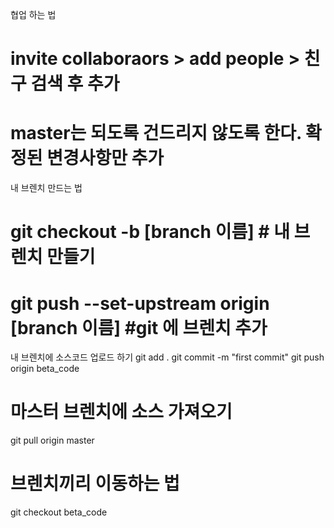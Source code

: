 협업 하는 법
# invite collaboraors > add people > 친구 검색 후 추가
# master는 되도록 건드리지 않도록 한다. 확정된 변경사항만 추가

내 브렌치 만드는 법
# git checkout -b [branch 이름] # 내 브렌치 만들기
# git push --set-upstream origin [branch 이름] #git 에 브렌치 추가


내 브렌치에 소스코드 업로드 하기
git add .
git commit -m "first commit"
git push origin beta_code
# 마스터 브렌치에 소스 가져오기
git pull origin master
# 브렌치끼리 이동하는 법
git checkout beta_code


